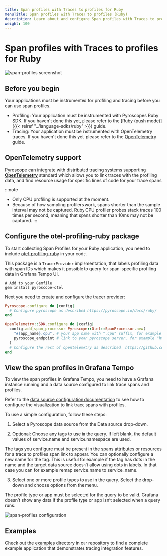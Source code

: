 ```yaml
---
title: Span profiles with Traces to profiles for Ruby
menuTitle: Span profiles with Traces to profiles (Ruby)
description: Learn about and configure Span profiles with Traces to profiles in Grafana for the Ruby language.
weight: 100
---
```


# Span profiles with Traces to profiles for Ruby

![span-profiles screenshot](https://grafana.com/static/img/docs/tempo/profiles/tempo-profiles-Span-link-profile-data-source.png)

## Before you begin

Your applications must be instrumented for profiling and tracing before you can use span profiles. 

* Profiling: Your application must be instrumented with Pyroscopes Ruby SDK. If you haven't done this yet, please refer to the [Ruby (push mode)]({{< relref "../language-sdks/ruby" >}}) guide.
* Tracing: Your application must be instrumented with OpenTelemetry traces. If you haven't done this yet, please refer to the [OpenTelemetry](https://opentelemetry.io/docs/ruby/getting-started/) guide.

## OpenTelemetry support

Pyroscope can integrate with distributed tracing systems supporting [**OpenTelemetry**](https://opentelemetry.io/docs/instrumentation/ruby/getting-started/) standard which allows you to
link traces with the profiling data, and find resource usage for specific lines of code for your trace spans

:::note
 * Only CPU profiling is supported at the moment.
 * Because of how sampling profilers work, spans shorter than the sample interval may not be captured. Ruby CPU profiler probes stack traces 100 times per second, meaning that spans shorter than 10ms may not be captured.
:::


## Configure the otel-profiling-ruby package

To start collecting Span Profiles for your Ruby application, you need to include [otel-profiling-ruby](https://github.com/pyroscope-io/otel-profiling-ruby) in your code. 

This package is a `TracerProvider` implementation, that labels profiling data with span IDs which makes it possible to query for span-specific profiling data in Grafana Tempo UI. 

```shell
# Add to your Gemfile
gem install pyroscope-otel
```

Next you need to create and configure the tracer provider:
```ruby
Pyroscope.configure do |config|
  # Configure pyroscope as described https://pyroscope.io/docs/ruby/
end

OpenTelemetry::SDK.configure do |config|
  config.add_span_processor Pyroscope::Otel::SpanProcessor.new(
    "#{app_name}.cpu", # your app name with ".cpu" suffix, for example rideshare-ruby.cpu
    pyroscope_endpoint # link to your pyroscope server, for example "http://localhost:4040"
  )
  # Configure the rest of opentelemetry as described  https://github.com/open-telemetry/opentelemetry-ruby
end
```

## View the span profiles in Grafana Tempo

To view the span profiles in Grafana Tempo, you need to have a Grafana instance running and a data source configured to link trace spans and profiles.

Refer to the [data source configuration documentation](/docs/grafana/datasources/tempo/configure-tempo-data-source) to see how to configure the visualization to link trace spans with profiles.

To use a simple configuration, follow these steps:

1. Select a Pyroscope data source from the Data source drop-down.

2. Optional: Choose any tags to use in the query. If left blank, the default values of service.name and service.namespace are used.

The tags you configure must be present in the spans attributes or resources for a trace to profiles span link to appear. You can optionally configure a new name for the tag. This is useful for example if the tag has dots in the name and the target data source doesn’t allow using dots in labels. In that case you can for example remap service.name to service_name.

3. Select one or more profile types to use in the query. Select the drop-down and choose options from the menu.

The profile type or app must be selected for the query to be valid. Grafana doesn’t show any data if the profile type or app isn’t selected when a query runs.

![span-profiles configuration](https://grafana.com/static/img/docs/tempo/profiles/Tempo-data-source-profiles-Settings.png)

## Examples

Check out the [examples](https://github.com/grafana/pyroscope/tree/main/examples/tracing/tempo) directory in our repository to
find a complete example application that demonstrates tracing integration features.
